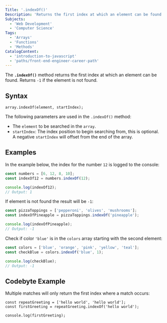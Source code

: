 ```yaml
---
Title: '.indexOf()'
Description: 'Returns the first index at which an element can be found. Returns -1 if element is not found.'
Subjects:
  - 'Web Development'
  - 'Computer Science'
Tags:
  - 'Arrays'
  - 'Functions'
  - 'Methods'
CatalogContent:
  - 'introduction-to-javascript'
  - 'paths/front-end-engineer-career-path'
---
```


The **`.indexOf()`** method returns the first index at which an element can be found. Returns `-1` if the element is not found.

## Syntax

```pseudo
array.indexOf(element, startIndex);
```

The following parameters are used in the `.indexOf()` method:

- The `element` to be searched in the `array`.
- `startIndex`: The index position to begin searching from, this is optional. A negative `startIndex` will offset from the end of the array.

## Examples

In the example below, the index for the number `12` is logged to the console:

```js
const numbers = [6, 12, 8, 10];
const indexOf12 = numbers.indexOf(12);

console.log(indexOf12);
// Output: 1
```

If element is not found the result will be `-1`:

```js
const pizzaToppings = ['pepperoni', 'olives', 'mushrooms'];
const indexOfPineapple = pizzaToppings.indexOf('pineapple');

console.log(indexOfPineapple);
// Output: -1
```

Check if color `'blue'` is in the `colors` array starting with the second element:

```js
const colors = ['blue', 'orange', 'pink', 'yellow', 'teal'];
const checkBlue = colors.indexOf('blue', 1);

console.log(checkBlue);
// Output: -1
```

## Codebyte Example

Multiple matches will only return the first index where a match occurs:

```codebyte/javascript
const repeatGreeting = ['hello world', 'hello world'];
const firstGreeting = repeatGreeting.indexOf('hello world');

console.log(firstGreeting);
```
